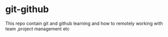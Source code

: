 # git-github
This repo contain git and github learning and how to remotely working with team ,project management etc
